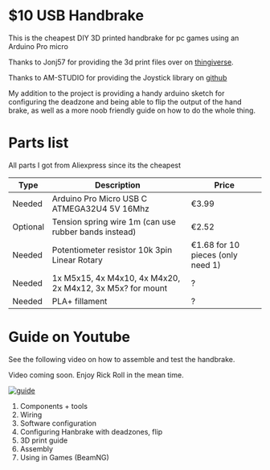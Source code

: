 # $10 USB Handbrake

This is the cheapest DIY 3D printed handbrake for pc games using an Arduino Pro micro

Thanks to Jonj57 for providing the 3d print files over on [thingiverse](https://www.thingiverse.com/thing:5213117).

Thanks to AM-STUDIO for providing the Joystick library on [github](https://github.com/AM-STUDIO/Analog-E-Brake/tree/master/Joystick)

My addition to the project is providing a handy arduino sketch for configuring the deadzone and being able to flip the output of the hand brake, as well as a more noob friendly guide on how to do the whole thing.

# Parts list

All parts I got from Aliexpress since its the cheapest

| **Type**    | **Description**                                             | **Price**                        |
|-------------|-------------------------------------------------------------|----------------------------------|
| Needed      | Arduino Pro Micro USB C ATMEGA32U4 5V 16Mhz                | €3.99                            |
| Optional    | Tension spring wire 1m (can use rubber bands instead)      | €2.52                            |
| Needed      | Potentiometer resistor 10k 3pin Linear Rotary               | €1.68 for 10 pieces (only need 1) |
| Needed      | 1x M5x15, 4x M4x10, 4x M4x20, 2x M4x12, 3x M5x? for mount | ?                                |
| Needed      | PLA+ fillament | ?                                |

# Guide on Youtube

See the following video on how to assemble and test the handbrake. 

Video coming soon. Enjoy Rick Roll in the mean time.

[![guide](https://img.youtube.com/vi/dQw4w9WgXcQ/0.jpg)](https://www.youtube.com/watch?v=dQw4w9WgXcQ)

1. Components + tools
2. Wiring
3. Software configuration
4. Configuring Hanbrake with deadzones, flip
4. 3D print guide
5. Assembly
6. Using in Games (BeamNG)
